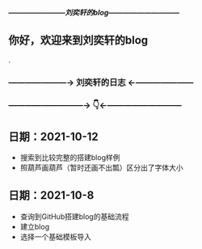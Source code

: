 
##### ————————刘奕轩的blog——————————
## 你好，欢迎来到刘奕轩的blog
.
### ———————→ 刘奕轩的日志 ←———————
### —————————→ 👇←—————————

## 日期：2021-10-12
 - 搜索到比较完整的搭建blog样例
 - 照葫芦画葫芦（暂时还画不出瓢）区分出了字体大小

## 日期：2021-10-8
 - 查询到GitHub搭建blog的基础流程
 - 建立blog
 - 选择一个基础模板导入
